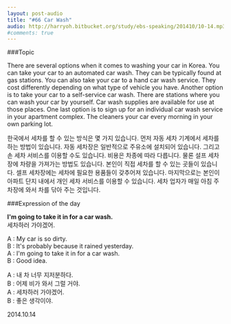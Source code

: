 ```yaml
---
layout: post-audio
title: "#66 Car Wash"
audio: http://harryoh.bitbucket.org/study/ebs-speaking/201410/10-14.mp3
#comments: true
---
```


###Topic

There are several options when it comes to washing your car in Korea. You can take your car to an automated car wash. They can be typically found at gas stations. You can also take your car to a hand car wash service. They cost differently depending on what type of vehicle you have. Another option is to take your car to a self-service car wash. There are stations where you can wash your car by yourself. Car wash supplies are available for use at those places. One last option is to sign up for an individual car wash service in your apartment complex. The cleaners your car every morning in your own parking lot.

한국에서 세차를 할 수 있는 방식은 몇 가지 있습니다. 먼저 자동 세차 기계에서 세차를 하는 방법이 있습니다. 자동 세차장은 일반적으로 주유소에 설치되어 있습니다. 그리고 손 세차 서비스를 이용할 수도 있습니다. 비용은 차종에 따라 다릅니다. 물론 설프 세차장에 차량을 가져가는 방법도 있습니다. 본인이 직접 세차를 할 수 있는 곳들이 있습니다. 셀프 세차장에는 세차에 필요한 용품들이 갖추어져 있습니다. 마지막으로는 본인이 아파트 단지 내에서 개인 세차 서비스를 이용할 수 있습니다. 세차 업자가 매일 아침 주차장에 와서 차를 닦아 주는 것입니다.

###Expression‍ of the day

**I'm going to take it in for a car wash.**  
세차하러 가야겠어.

A :  My car is so dirty.  
B : It's probably because it rained yesterday.  
A : I'm going to take it in for a car wash.  
B : Good idea.  

A : 내 차 너무 지저분하다.  
B : 어제 비가 와서 그럴 거야.  
A : 세차하러 가야겠어.  
B : 좋은 생각이야.  

2014.10.14